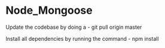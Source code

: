 # Node_Mongoose

Update the codebase by doing a - git pull origin master

Install all dependencies by running the command - npm install
